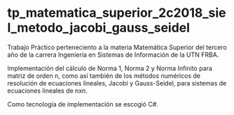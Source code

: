 # tp_matematica_superior_2c2018_siel_metodo_jacobi_gauss_seidel
Trabajo Práctico perteneciento a la materia Matemática Superior del tercero año de la carrera Ingeniería en Sistemas de Información de la UTN FRBA.

Implementación del cálculo de Norma 1, Norma 2 y Norma Infinito para matriz de orden n, como así también de los métodos numéricos de resolución de ecuaciones lineales, Jacobi y Gauss-Seidel, para sistemas de ecuaciones lineales de nxn. 

Como tecnología de implementación se escogió C#. 
